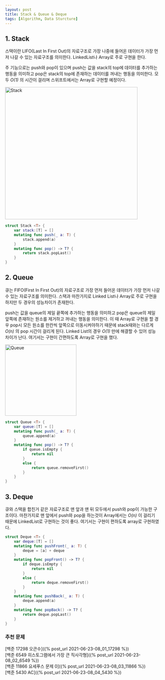 ```yaml
---
layout: post
title: Stack & Queue & Deque
tags: [Algorithm, Data Sturcture]
---
```


## 1. Stack
스택이란 LIFO(Last In First Out)의 자료구조로 가장 나중에 들어온 데이터가 가장 먼저 나갈 수 있는 자료구조를 의미한다. LinkedList나 Array로 주로 구현을 한다. 

주 기능으로는 push와 pop이 있으며 push는 값을 stack의 top에 데이터를 추가하는 행동을 의미하고 pop은 stack의 top에 존재하는 데이터를 꺼내는 행동을 의미한다. 모두 *O(1)* 의 시간이 걸리며 스위프트에서는 Array로 구현할 예정이다.

<img width="431" alt="Stack" src="https://user-images.githubusercontent.com/78075226/120431154-10011200-c3b3-11eb-98cc-3047528b1377.png">

```swift
struct Stack <T> {
    var stack:[T] = []
    mutating func push(_ a: T) {
        stack.append(a)
    }
    mutating func pop() -> T? {
        return stack.popLast()
    }
}
```

## 2. Queue
큐는 FIFO(First In First Out)의 자료구조로 가장 먼저 들어온 데이터가 가장 먼저 나갈 수 있는 자료구조를 의미한다. 스택과 마찬가지로 Linked List나 Array로 주로 구현을 하지만 두 경우의 성능차이가 존재한다. 

push는 값을 queue의 제일 끝쪽에 추가하는 행동을 의미하고 pop은 queue의 제일 앞쪽에 존재하는 원소를 제거하고 꺼내는 행동을 의미한다. 이 때 Array로 구현을 할 경우 pop시 모든 원소를 한칸씩 앞쪽으로 이동시켜야하기 때문에 stack때와는 다르게 *O(n)* 의 pop 시간이 걸리게 된다. Linked List의 경우 *O(1)* 만에 해결할 수 있어 성능 차이가 난다. 여기서는 구현이 간편하도록 Array로 구현을 했다.

<img width="232" alt="Queue" src="https://user-images.githubusercontent.com/78075226/120432862-79822000-c3b5-11eb-9664-fadb2583d13a.png">

```swift
struct Queue <T> {
    var queue:[T] = []
    mutating func push(_ a: T) {
        queue.append(a)
    }
    mutating func pop() -> T? {
        if queue.isEmpty {
            return nil
        }
        else {
            return queue.removeFirst()
        }
    }
}
```

## 3. Deque
큐와 스택을 합친거 같은 자료구조로 맨 앞과 맨 뒤 모두에서 push와 pop이 가능한 구조이다. 마찬가지로 맨 앞에서 push와 pop을 하는것이 Array에서는 *O(n)* 이 걸리기 때문에 LinkedList로 구현하는 것이 좋다. 여기서는 구현이 편하도록 array로 구현하였다.

```swift
struct Deque <T> {
    var deque:[T] = []
    mutating func pushFront(_ a: T) {
        deque = [a] + deque
    }
    mutating func popFront() -> T? {
        if deque.isEmpty {
            return nil
        }
        else {
            return deque.removeFirst()
        }
    }
    mutating func pushBack(_ a: T) {
        deque.append(a)
    }
    mutating func popBack() -> T? {
        return deque.popLast()
    }
}
```

### 추천 문제

[백준 17298 오큰수]({% post_url 2021-06-23-08_01_17298 %})  
[백준 6549 히스토그램에서 가장 큰 직사각형]({% post_url 2021-06-23-08_02_6549 %})  
[백준 11866 요세푸스 문제 0]({% post_url 2021-06-23-08_03_11866 %})  
[백준 5430 AC]({% post_url 2021-06-23-08_04_5430 %})  
